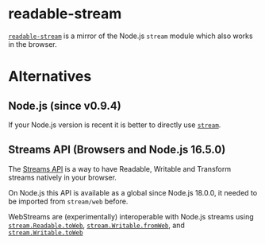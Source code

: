 # readable-stream

[`readable-stream`](https://www.npmjs.com/package/readable-stream) is a mirror of the Node.js `stream` module which also works in the browser.

# Alternatives

## Node.js (since v0.9.4)

If your Node.js version is recent it is better to directly use [`stream`](https://nodejs.org/api/stream.html).

## Streams API (Browsers and Node.js 16.5.0)

The [Streams API](https://developer.mozilla.org/en-US/docs/Web/API/Streams_API) is a way to have Readable, Writable and Transform streams natively in your browser.

On Node.js this API is available as a global since Node.js 18.0.0, it needed to be imported from `stream/web` before.

WebStreams are (experimentally) interoperable with Node.js streams using [`stream.Readable.toWeb`](https://nodejs.org/api/stream.html#streamreadabletowebstreamreadable-options), [`stream.Writable.fromWeb`](https://nodejs.org/api/stream.html#streamwritablefromwebwritablestream-options), and [`stream.Writable.toWeb`](https://nodejs.org/api/stream.html#streamwritabletowebstreamwritable)
